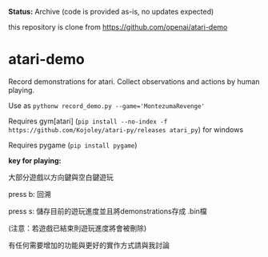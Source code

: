 **Status:** Archive (code is provided as-is, no updates expected)

this repository is clone from https://github.com/openai/atari-demo

# atari-demo
Record demonstrations for atari.
Collect observations and actions by human playing. 

Use as `pythonw record_demo.py --game='MontezumaRevenge'`

Requires gym[atari]  (`pip install --no-index -f https://github.com/Kojoley/atari-py/releases atari_py`) for windows

Requires pygame  (`pip install pygame`) 

**key for playing:**

大部分遊戲以方向鍵與空白鍵遊玩

press b: 回溯

press s: 儲存目前的遊玩進度並且將demonstrations存成 .bin檔 

(注意：若遊戲已結束則遊玩進度將會被刪除)

有任何需要增加的功能與更好的實作方式請與我討論
